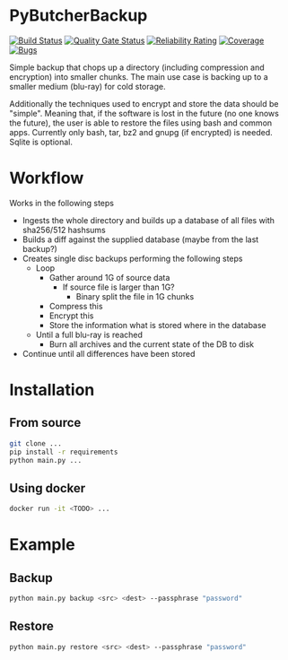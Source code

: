 
# PyButcherBackup

[![Build Status](https://travis-ci.org/markus-seidl/pybutcherbackup.svg?branch=master)](https://travis-ci.org/markus-seidl/pybutcherbackup)
[![Quality Gate Status](https://sonarcloud.io/api/project_badges/measure?project=markus-seidl_pybutcherbackup&metric=alert_status)](https://sonarcloud.io/dashboard?id=markus-seidl_pybutcherbackup)
[![Reliability Rating](https://sonarcloud.io/api/project_badges/measure?project=markus-seidl_pybutcherbackup&metric=reliability_rating)](https://sonarcloud.io/dashboard?id=markus-seidl_pybutcherbackup)
[![Coverage](https://sonarcloud.io/api/project_badges/measure?project=markus-seidl_pybutcherbackup&metric=coverage)](https://sonarcloud.io/dashboard?id=markus-seidl_pybutcherbackup)
[![Bugs](https://sonarcloud.io/api/project_badges/measure?project=markus-seidl_pybutcherbackup&metric=bugs)](https://sonarcloud.io/dashboard?id=markus-seidl_pybutcherbackup)

Simple backup that chops up a directory (including compression and encryption) into smaller chunks. 
The main use case is backing up to a smaller medium (blu-ray) for cold storage.

Additionally the techniques used to encrypt and store the data should be "simple". Meaning that, if the 
software is lost in the future (no one knows the future), the user is able to restore the files using bash
and common apps. Currently only bash, tar, bz2 and gnupg (if encrypted) is needed. Sqlite is optional. 

# Workflow

Works in the following steps

* Ingests the whole directory and builds up a database of all files with sha256/512 hashsums
* Builds a diff against the supplied database (maybe from the last backup?)
* Creates single disc backups performing the following steps
    * Loop
        * Gather around 1G of source data
            * If source file is larger than 1G?
                * Binary split the file in 1G chunks
        * Compress this
        * Encrypt this
        * Store the information what is stored where in the database
    * Until a full blu-ray is reached
        * Burn all archives and the current state of the DB to disk
* Continue until all differences have been stored

# Installation

## From source

```bash
git clone ...
pip install -r requirements
python main.py ...
```

## Using docker

```bash
docker run -it <TODO> ...
```

# Example

## Backup

````bash
python main.py backup <src> <dest> --passphrase "password"
````

## Restore

````bash
python main.py restore <src> <dest> --passphrase "password"
````
